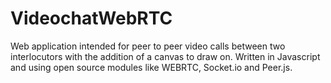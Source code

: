 # VideochatWebRTC
 Web application intended for peer to peer video calls between two interlocutors with the addition of a canvas to draw on. Written in Javascript and using open source modules like WEBRTC, Socket.io and Peer.js.
